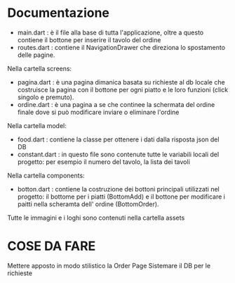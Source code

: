 # Documentazione
- main.dart : è il file alla base di tutta l'applicazione, oltre a questo contiene il bottone per inserire il tavolo del ordine
- routes.dart : contiene il NavigationDrawer che direziona lo spostamento delle pagine.

Nella cartella screens:
- pagina.dart : è una pagina dimanica basata su richieste al db locale che costruisce la pagina con il bottone per ogni piatto e le loro funzioni (click singolo e premuto).
- ordine.dart : è una pagina a se che continee la schermata del ordine finale dove si può modificare inviare o eliminare l'ordine

Nella cartella model:
- food.dart : contiene la classe per ottenere i dati dalla risposta json del DB
- constant.dart : in questo file sono contenute tutte le variabili locali del progetto: per esempio il numero del tavolo, la lista dei tavoli 

Nella cartella components: 
- botton.dart : contiene la costruzione dei bottoni principali utilizzati nel progetto: il bottome per i piatti (BottomAdd) e il bottone per modificare i paitti nella scheramta dell' ordine (BottomOrder).


Tutte le immagini e i loghi sono contenuti nella cartella assets


# COSE DA FARE

Mettere apposto in modo stilistico la Order Page
Sistemare il DB per le richieste

